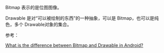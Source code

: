 Bitmap 表示的是位图图像。

Drawable 是对“可以被绘制的东西”的一种抽象，可以是 Bitmap，也可以是纯色，多个 Drawable对象的集合。



参考：

[What is the difference between Bitmap and Drawable in Android?](https://stackoverflow.com/questions/8937036/what-is-the-difference-between-bitmap-and-drawable-in-android)